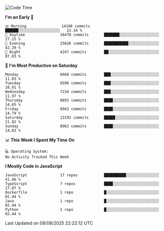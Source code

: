 <!--START_SECTION:waka-->
![Code Time](http://img.shields.io/badge/Code%20Time-3%2C498%20hrs%2059%20mins-blue)

**I'm an Early 🐤** 

```text
🌞 Morning                14108 commits       ██████░░░░░░░░░░░░░░░░░░░   23.34 % 
🌆 Daytime                16470 commits       ███████░░░░░░░░░░░░░░░░░░   27.25 % 
🌃 Evening                25626 commits       ███████████░░░░░░░░░░░░░░   42.39 % 
🌙 Night                  4247 commits        ██░░░░░░░░░░░░░░░░░░░░░░░   07.03 % 
```
📅 **I'm Most Productive on Saturday** 

```text
Monday                   6668 commits        ███░░░░░░░░░░░░░░░░░░░░░░   11.03 % 
Tuesday                  6596 commits        ███░░░░░░░░░░░░░░░░░░░░░░   10.91 % 
Wednesday                7234 commits        ███░░░░░░░░░░░░░░░░░░░░░░   11.97 % 
Thursday                 8855 commits        ████░░░░░░░░░░░░░░░░░░░░░   14.65 % 
Friday                   8943 commits        ████░░░░░░░░░░░░░░░░░░░░░   14.79 % 
Saturday                 13192 commits       █████░░░░░░░░░░░░░░░░░░░░   21.82 % 
Sunday                   8963 commits        ████░░░░░░░░░░░░░░░░░░░░░   14.83 % 
```


📊 **This Week I Spent My Time On** 

```text
💻 Operating System: 
No Activity Tracked This Week
```

**I Mostly Code in JavaScript** 

```text
JavaScript               17 repos            ██████████░░░░░░░░░░░░░░░   41.46 % 
TypeScript               7 repos             ████░░░░░░░░░░░░░░░░░░░░░   17.07 % 
Dockerfile               1 repo              █░░░░░░░░░░░░░░░░░░░░░░░░   02.44 % 
Java                     1 repo              █░░░░░░░░░░░░░░░░░░░░░░░░   02.44 % 
Python                   1 repo              █░░░░░░░░░░░░░░░░░░░░░░░░   02.44 % 
```




 Last Updated on 08/08/2025 22:22:12 UTC
<!--END_SECTION:waka-->

<!--
**likaiqiang/likaiqiang** is a ✨ _special_ ✨ repository because its `README.md` (this file) appears on your GitHub profile.

Here are some ideas to get you started:

- 🔭 I’m currently working on ...
- 🌱 I’m currently learning ...
- 👯 I’m looking to collaborate on ...
- 🤔 I’m looking for help with ...
- 💬 Ask me about ...
- 📫 How to reach me: ...
- 😄 Pronouns: ...
- ⚡ Fun fact: ...
-->
